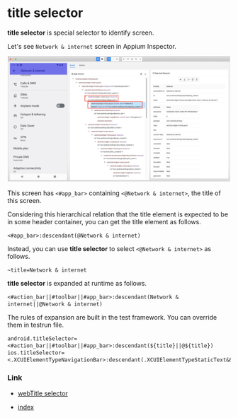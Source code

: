 # title selector

**title selector** is special selector to identify screen.

Let's see `Network & internet` screen in Appium Inspector.

![Optimizing end of scroll](../../../basic/_images/title_selector.png)

This screen has `<#app_bar>` containing `<@Network & internet>`, the title of this screen.

Considering this hierarchical relation that the title element is expected to be in some header container, you can get
the title element as follows.

```
<#app_bar>:descendant(@Network & internet)
```

Instead, you can use **title selector** to select `<@Network & internet>` as follows.

```
~title=Network & internet
```

**title selector** is expanded at runtime as follows.

```
<#action_bar||#toolbar||#app_bar>:descendant(Network & internet||@Network & internet)
```

The rules of expansion are built in the test framework.
You can override them in testrun file.

```properties
android.titleSelector=<#action_bar||#toolbar||#app_bar>:descendant(${title}||@${title})
ios.titleSelector=<.XCUIElementTypeNavigationBar>:descendant(.XCUIElementTypeStaticText&&${title})
```

### Link

- [webTitle selector](webtitle_selector.md)


- [index](../../../index.md)

